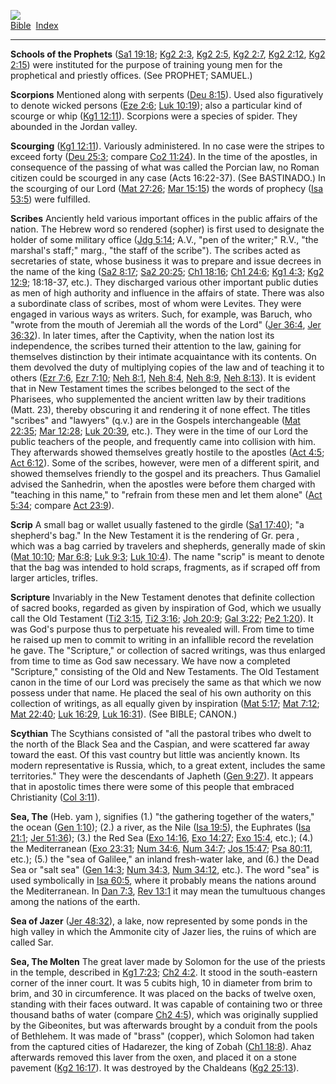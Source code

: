 [![](../../cdshop/ithlogo.png)](../../index)  
[Bible](../index)  [Index](index) 

------------------------------------------------------------------------

<span id="000">**Schools of the Prophets**</span> ([Sa1
19:18](../kjv/sa1019.htm#018); [Kg2 2:3](../kjv/kg2002.htm#003), [Kg2
2:5](../kjv/kg2002.htm#005), [Kg2 2:7](../kjv/kg2002.htm#007), [Kg2
2:12](../kjv/kg2002.htm#012), [Kg2 2:15](../kjv/kg2002.htm#015)) were
instituted for the purpose of training young men for the prophetical and
priestly offices. (See PROPHET; SAMUEL.)

<span id="001">**Scorpions**</span> Mentioned along with serpents ([Deu
8:15](../kjv/deu008.htm#015)). Used also figuratively to denote wicked
persons ([Eze 2:6](../kjv/eze002.htm#006); [Luk
10:19](../kjv/luk010.htm#019)); also a particular kind of scourge or
whip ([Kg1 12:11](../kjv/kg1012.htm#011)). Scorpions were a species of
spider. They abounded in the Jordan valley.

<span id="002">**Scourging**</span> ([Kg1
12:11](../kjv/kg1012.htm#011)). Variously administered. In no case were
the stripes to exceed forty ([Deu 25:3](../kjv/deu025.htm#003); compare
[Co2 11:24](../kjv/co2011.htm#024)). In the time of the apostles, in
consequence of the passing of what was called the Porcian law, no Roman
citizen could be scourged in any case (Acts 16:22-37). (See BASTINADO.)
In the scourging of our Lord ([Mat 27:26](../kjv/mat027.htm#026); [Mar
15:15](../kjv/mar015.htm#015)) the words of prophecy ([Isa
53:5](../kjv/isa053.htm#005)) were fulfilled.

<span id="003">**Scribes**</span> Anciently held various important
offices in the public affairs of the nation. The Hebrew word so rendered
(sopher) is first used to designate the holder of some military office
([Jdg 5:14](../kjv/jdg005.htm#014); A.V., "pen of the writer;" R.V.,
"the marshal's staff;" marg., "the staff of the scribe"). The scribes
acted as secretaries of state, whose business it was to prepare and
issue decrees in the name of the king ([Sa2
8:17](../kjv/sa2008.htm#017); [Sa2 20:25](../kjv/sa2020.htm#025); [Ch1
18:16](../kjv/ch1018.htm#016); [Ch1 24:6](../kjv/ch1024.htm#006); [Kg1
4:3](../kjv/kg1004.htm#003); [Kg2 12:9](../kjv/kg2012.htm#009);
18:18-37, etc.). They discharged various other important public duties
as men of high authority and influence in the affairs of state. There
was also a subordinate class of scribes, most of whom were Levites. They
were engaged in various ways as writers. Such, for example, was Baruch,
who "wrote from the mouth of Jeremiah all the words of the Lord" ([Jer
36:4](../kjv/jer036.htm#004), [Jer 36:32](../kjv/jer036.htm#032)). In
later times, after the Captivity, when the nation lost its independence,
the scribes turned their attention to the law, gaining for themselves
distinction by their intimate acquaintance with its contents. On them
devolved the duty of multiplying copies of the law and of teaching it to
others ([Ezr 7:6](../kjv/ezr007.htm#006), [Ezr
7:10](../kjv/ezr007.htm#010); [Neh 8:1](../kjv/neh008.htm#001), [Neh
8:4](../kjv/neh008.htm#004), [Neh 8:9](../kjv/neh008.htm#009), [Neh
8:13](../kjv/neh008.htm#013)). It is evident that in New Testament times
the scribes belonged to the sect of the Pharisees, who supplemented the
ancient written law by their traditions (Matt. 23), thereby obscuring it
and rendering it of none effect. The titles "scribes" and "lawyers"
(q.v.) are in the Gospels interchangeable ([Mat
22:35](../kjv/mat022.htm#035); [Mar 12:28](../kjv/mar012.htm#028); [Luk
20:39](../kjv/luk020.htm#039), etc.). They were in the time of our Lord
the public teachers of the people, and frequently came into collision
with him. They afterwards showed themselves greatly hostile to the
apostles ([Act 4:5](../kjv/act004.htm#005); [Act
6:12](../kjv/act006.htm#012)). Some of the scribes, however, were men of
a different spirit, and showed themselves friendly to the gospel and its
preachers. Thus Gamaliel advised the Sanhedrin, when the apostles were
before them charged with "teaching in this name," to "refrain from these
men and let them alone" ([Act 5:34](../kjv/act005.htm#034); compare [Act
23:9](../kjv/act023.htm#009)).

<span id="004">**Scrip**</span> A small bag or wallet usually fastened
to the girdle ([Sa1 17:40](../kjv/sa1017.htm#040)); "a shepherd's bag."
In the New Testament it is the rendering of Gr. pera , which was a bag
carried by travelers and shepherds, generally made of skin ([Mat
10:10](../kjv/mat010.htm#010); [Mar 6:8](../kjv/mar006.htm#008); [Luk
9:3](../kjv/luk009.htm#003); [Luk 10:4](../kjv/luk010.htm#004)). The
name "scrip" is meant to denote that the bag was intended to hold
scraps, fragments, as if scraped off from larger articles, trifles.

<span id="005">**Scripture**</span> Invariably in the New Testament
denotes that definite collection of sacred books, regarded as given by
inspiration of God, which we usually call the Old Testament ([Ti2
3:15](../kjv/ti2003.htm#015), [Ti2 3:16](../kjv/ti2003.htm#016); [Joh
20:9](../kjv/joh020.htm#009); [Gal 3:22](../kjv/gal003.htm#022); [Pe2
1:20](../kjv/pe2001.htm#020)). It was God's purpose thus to perpetuate
his revealed will. From time to time he raised up men to commit to
writing in an infallible record the revelation he gave. The "Scripture,"
or collection of sacred writings, was thus enlarged from time to time as
God saw necessary. We have now a completed "Scripture," consisting of
the Old and New Testaments. The Old Testament canon in the time of our
Lord was precisely the same as that which we now possess under that
name. He placed the seal of his own authority on this collection of
writings, as all equally given by inspiration ([Mat
5:17](../kjv/mat005.htm#017); [Mat 7:12](../kjv/mat007.htm#012); [Mat
22:40](../kjv/mat022.htm#040); [Luk 16:29](../kjv/luk016.htm#029), [Luk
16:31](../kjv/luk016.htm#031)). (See BIBLE; CANON.)

<span id="006">**Scythian**</span> The Scythians consisted of "all the
pastoral tribes who dwelt to the north of the Black Sea and the Caspian,
and were scattered far away toward the east. Of this vast country but
little was anciently known. Its modern representative is Russia, which,
to a great extent, includes the same territories." They were the
descendants of Japheth ([Gen 9:27](../kjv/gen009.htm#027)). It appears
that in apostolic times there were some of this people that embraced
Christianity ([Col 3:11](../kjv/col003.htm#011)).

<span id="007">**Sea, The**</span> (Heb. yam ), signifies (1.) "the
gathering together of the waters," the ocean ([Gen
1:10](../kjv/gen001.htm#010)); (2.) a river, as the Nile ([Isa
19:5](../kjv/isa019.htm#005)), the Euphrates ([Isa
21:1](../kjv/isa021.htm#001); [Jer 51:36](../kjv/jer051.htm#036)); (3.)
the Red Sea ([Exo 14:16](../kjv/exo014.htm#016), [Exo
14:27](../kjv/exo014.htm#027); [Exo 15:4](../kjv/exo015.htm#004), etc.);
(4.) the Mediterranean ([Exo 23:31](../kjv/exo023.htm#031); [Num
34:6](../kjv/num034.htm#006), [Num 34:7](../kjv/num034.htm#007); [Jos
15:47](../kjv/jos015.htm#047); [Psa 80:11](../kjv/psa080.htm#011),
etc.); (5.) the "sea of Galilee," an inland fresh-water lake, and (6.)
the Dead Sea or "salt sea" ([Gen 14:3](../kjv/gen014.htm#003); [Num
34:3](../kjv/num034.htm#003), [Num 34:12](../kjv/num034.htm#012), etc.).
The word "sea" is used symbolically in [Isa
60:5](../kjv/isa060.htm#005), where it probably means the nations around
the Mediterranean. In [Dan 7:3](../kjv/dan007.htm#003), [Rev
13:1](../kjv/rev013.htm#001) it may mean the tumultuous changes among
the nations of the earth.

<span id="008">**Sea of Jazer**</span> ([Jer
48:32](../kjv/jer048.htm#032)), a lake, now represented by some ponds in
the high valley in which the Ammonite city of Jazer lies, the ruins of
which are called Sar.

<span id="009">**Sea, The Molten**</span> The great laver made by
Solomon for the use of the priests in the temple, described in [Kg1
7:23](../kjv/kg1007.htm#023); [Ch2 4:2](../kjv/ch2004.htm#002). It stood
in the south-eastern corner of the inner court. It was 5 cubits high, 10
in diameter from brim to brim, and 30 in circumference. It was placed on
the backs of twelve oxen, standing with their faces outward. It was
capable of containing two or three thousand baths of water (compare [Ch2
4:5](../kjv/ch2004.htm#005)), which was originally supplied by the
Gibeonites, but was afterwards brought by a conduit from the pools of
Bethlehem. It was made of "brass" (copper), which Solomon had taken from
the captured cities of Hadarezer, the king of Zobah ([Ch1
18:8](../kjv/ch1018.htm#008)). Ahaz afterwards removed this laver from
the oxen, and placed it on a stone pavement ([Kg2
16:17](../kjv/kg2016.htm#017)). It was destroyed by the Chaldeans ([Kg2
25:13](../kjv/kg2025.htm#013)).
